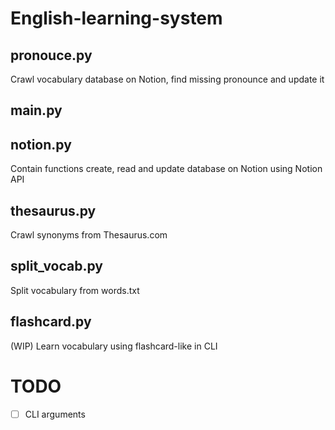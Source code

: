 # English-learning-system

## pronouce.py
Crawl vocabulary database on Notion, find missing pronounce and update it

## main.py

## notion.py
Contain functions create, read and update database on Notion using Notion API

## thesaurus.py
Crawl synonyms from Thesaurus.com

## split_vocab.py
Split vocabulary from words.txt 

## flashcard.py
(WIP) Learn vocabulary using flashcard-like in CLI

# TODO
- [ ] CLI arguments